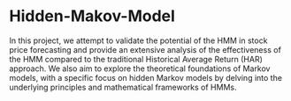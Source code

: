# Hidden-Makov-Model

In this project, we attempt to validate the potential of the HMM in stock price forecasting and provide an extensive analysis of the effectiveness of the HMM compared to the traditional Historical Average Return (HAR) approach.
We also aim to explore the theoretical foundations of Markov models, with a specific focus on hidden Markov models by delving into the underlying principles and mathematical frameworks of HMMs. 
